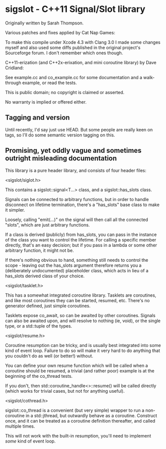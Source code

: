 # sigslot - C++11 Signal/Slot library

Originally written by Sarah Thompson.

Various patches and fixes applied by Cat Nap Games:

To make this compile under Xcode 4.3 with Clang 3.0 I made some changes myself and also used some diffs published in the original project's Sourceforge forum.
I don't remember which ones though.

C++11-erization (and C++2x-erixation, and mini coroutine library) by Dave Cridland:

See example.cc and co_example.cc for some documentation and a walk-through example, or read the tests.

This is public domain; no copyright is claimed or asserted.

No warranty is implied or offered either.

## Tagging and version

Until recently, I'd say just use HEAD. But some people are really keen on tags, so I'll do some semantic version tagging on this.

## Promising, yet oddly vague and  sometimes outright misleading documentation

This library is a pure header library, and consists of four header files:

<sigslot/siglot.h>

This contains a sigslot::signal<T...> class, and a sigslot::has_slots class.

Signals can be connected to arbitrary functions, but in order to handle disconnect on lifetime termination, there's a "has_slots" base class to make it simpler.

Loosely, calling "emit(...)" on the signal will then call all the connected "slots", which are just arbitrary functions.

If a class is derived (publicly) from has_slots, you can pass in the instance of the class you want to control the lifetime. For calling a specific member directly, that's an easy decision; but if you pass in a lambda or some other arbitrary function, it might not be.

If there's nothing obvious to hand, something still needs to control the scope - leaving out the has_slots argument therefore returns you a (deliberately undocumented) placeholder class, which acts in lieu of a has_slots derived class of your choice.

<sigslot/tasklet.h>

This has a somewhat integrated coroutine library. Tasklets are coroutines, and like most coroutines they can be started, resumed, etc. There's no generator defined, just simple coroutines.

Tasklets expose co_await, so can be awaited by other coroutines. Signals can also be awaited upon, and will resolve to nothing (ie, void), or the single type, or a std::tuple of the types.

<sigslot/resume.h>

Coroutine resumption can be tricky, and is usually best integrated into some kind of event loop. Failure to do so will make it very hard to do anything that you couldn't do as well (or better!) without.

You can define your own resume function which will be called when a coroutine should be resumed, a trivial (and rather poor) example is at the beginning of the co_thread tests.

If you don't, then std::coroutine_handle<>::resume() will be called directly (which works for trivial cases, but not for anything useful).

<sigslot/cothread.h>

sigslot::co_thread is a convenient (but very simple) wrapper to run a non-coroutine in a std::jthread, but outwardly behave as a coroutine. Construct once, and it can be treated as a coroutine definition thereafter, and called multiple times.

This will not work with the built-in resumption, you'll need to implement *some* kind of event loop.
